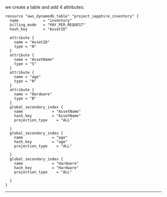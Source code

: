 


we create a table and add 4 attributes:



```hcl
resource "aws_dynamodb_table" "project_sapphire_inventory" {
  name           = "inventory"
  billing_mode   = "PAY_PER_REQUEST"
  hash_key       = "AssetID"

  attribute {
    name = "AssetID"
    type = "N"
  }
  attribute {
    name = "AssetName"
    type = "S"
  }
  attribute {
    name = "age"
    type = "N"
  }
  attribute {
    name = "Hardware"
    type = "B"
  }
  global_secondary_index {
    name             = "AssetName"
    hash_key         = "AssetName"
    projection_type    = "ALL"
    
  }
  global_secondary_index {
    name             = "age"
    hash_key         = "age"
    projection_type    = "ALL"
    
  }
  global_secondary_index {
    name             = "Hardware"
    hash_key         = "Hardware"
    projection_type    = "ALL"
    
  }
}

```



__________________________________________________________________________________________
